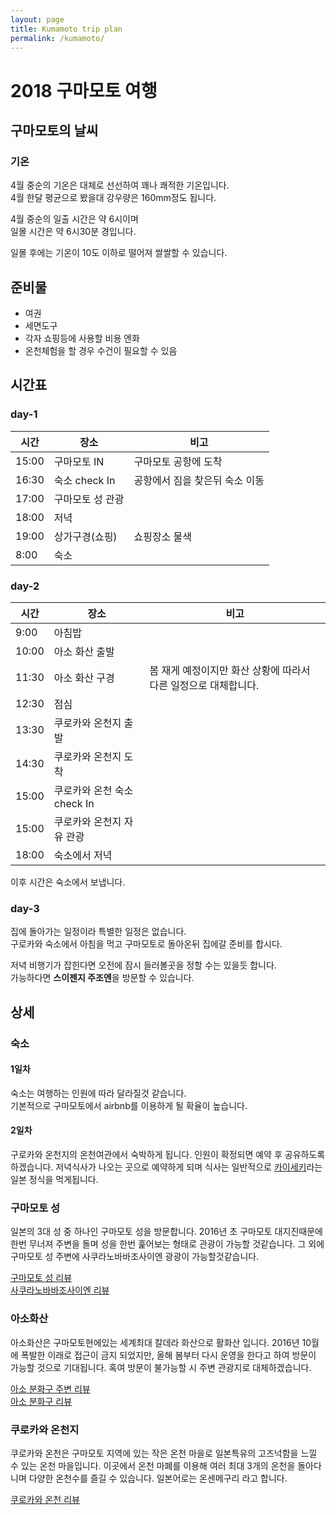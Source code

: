 ```yaml
---
layout: page
title: Kumamoto trip plan
permalink: /kumamoto/
---
```

# 2018 구마모토 여행

## 구마모토의 날씨

### 기온
4월 중순의 기온은 대체로 선선하여 꽤나 쾌적한 기온입니다.  
4월 한달 평균으로 봤을대 강우량은 160mm정도 됩니다.  

4월 중순의 일출 시간은 약 6시이며  
일몰 시간은 약 6시30분 경입니다.

일몰 후에는 기온이 10도 이하로 떨어져 쌀쌀할 수 있습니다.

## 준비물
* 여권
* 세면도구
* 각자 쇼핑등에 사용할 비용 엔화
* 온천체험을 할 경우 수건이 필요할 수 있음

## 시간표

### day-1
  
| 시간 | 장소 | 비고 |
| - | - | - |
| 15:00 | 구마모토 IN | 구마모토 공항에 도착 |
| 16:30 | 숙소 check In | 공항에서 짐을 찾은뒤 숙소 이동 |
| 17:00 | 구마모토 성 관광 | |
| 18:00 | 저녁 ||
| 19:00 | 상가구경(쇼핑) | 쇼핑장소 물색 |
| 8:00 | 숙소 | |
  
### day-2
  
| 시간 | 장소 | 비고 |
| - | - | - |
| 9:00 | 아침밥 | |
| 10:00|아소 화산 출발 | |
| 11:30 | 아소 화산 구경 | 봄 재게 예정이지만 화산 상황에 따라서 다른 일정으로 대체합니다. |
| 12:30 | 점심 | |
| 13:30 | 쿠로카와 온천지 출발 | |
| 14:30 | 쿠로카와 온천지 도착 | |
| 15:00 | 쿠로카와 온천 숙소 check In | |
| 15:00 | 쿠로카와 온천지 자유 관광 | |
| 18:00 | 숙소에서 저녁 | |
  
이후 시간은 숙소에서 보냅니다.


### day-3
집에 돌아가는 일정이라 특별한 일정은 없습니다.  
구로카와 숙소에서 아침을 먹고 구마모토로 돌아온뒤 집에갈 준비를 합시다.

저녁 비행기가 잡힌다면 오전에 잠시 들러볼곳을 정할 수는 있을듯 합니다.  
가능하다면 **스이젠지 주조엔**을 방문할 수 있습니다.

## 상세

### 숙소

#### 1일차
숙소는 여행하는 인원에 따라 달라질것 같습니다.  
기본적으로 구마모토에서 airbnb를 이용하게 될 확율이 높습니다.

#### 2일차
구로카와 온천지의 온천여관에서 숙박하게 됩니다.
인원이 확정되면 예약 후 공유하도록 하겠습니다.
저녁식사가 나오는 곳으로 예약하게 되며 식사는 일반적으로 [카이세키](https://ko.wikipedia.org/wiki/%EA%B0%80%EC%9D%B4%EC%84%B8%ED%82%A4)라는 일본 정식을 먹게됩니다.

### 구마모토 성
일본의 3대 성 중 하나인 구마모토 성을 방문합니다.
2016년 초 구마모토 대지진때문에 한번 무너져 주변을 돌며 성을 한번 훑어보는 형태로 관광이 가능할 것같습니다. 그 외에 구마모토 성 주변에 사쿠라노바바조사이엔 광광이 가능할것같습니다.

[구마모토 성 리뷰](https://rayam.blog.me/221189675673)  
[사쿠라노바바조사이엔 리뷰](https://blog.naver.com/moongemo/220454559738)

### 아소화산
아소화산은 구마모토현에있는 세계최대 칼데라 화산으로 활화산 입니다.
2016년 10월에 폭발한 이래로 접근이 금지 되었지만, 올해 봄부터 다시 운영을 한다고 하여
방문이 가능할 것으로 기대됩니다.
혹여 방문이 불가능할 시 주변 관광지로 대체하겠습니다.

[아소 분화구 주변 리뷰](https://sniper1992.blog.me/221154607855)  
[아소 분화구 리뷰](https://blog.naver.com/yhee2160/20165606084)

### 쿠로카와 온천지

쿠로카와 온천은 구마모토 지역에 있는 작은 온천 마을로 일본특유의 고즈넉함을 느낄 수 있는 온천 마을입니다.
이곳에서 온천 마폐를 이용해 여러 최대 3개의 온천을 돌아다니며 다양한 온천수를 즐길 수 있습니다. 일본어로는 온센메구리 라고 합니다.

[쿠로카와 온천 리뷰](http://blog.mystorytravel.com/221197156532)